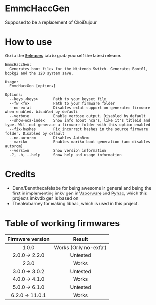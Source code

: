 # EmmcHaccGen

Supposed to be a replacement of ChoiDujour

# How to use
Go to the [Releases](https://github.com/suchmememanyskill/EmmcHaccGen/releases) tab to grab yourself the latest release.
```
EmmcHaccGen:
  Generates boot files for the Nintendo Switch. Generates Boot01, bcpkg2 and the 120 system save.

Usage:
  EmmcHaccGen [options]

Options:
  --keys <keys>       Path to your keyset file
  --fw <fw>           Path to your firmware folder
  --no-exfat          Disables exfat support on generated firmware when enabled. Disabled by default
  --verbose           Enable verbose output. Disabled by default
  --show-nca-index    Show info about nca's, like it's titleid and type. Will not generate a firmware folder with this option enabled
  --fix-hashes        Fix incorrect hashes in the source firmware folder. Disabled by default
  --no-autorcm        Disables AutoRcm
  --mariko            Enables mariko boot generation (and disables autorcm)
  --version           Show version information
  -?, -h, --help      Show help and usage information
```

# Credits

- Denn/Dennthecafebabe for being awesome in general and being the first in implementing imkv gen in [Vaporware](https://github.com/dennthecafebabe/vaporware) and [Pyhac](https://github.com/dennthecafebabe/pyhac), which this projects imkvdb gen is based on
- Thealexbarney for making libhac, which is used in this project.

# Table of working firmwares

| Firmware version | Result |
|:----------------:|:------:|
| 1.0.0            | Works (Only no-exfat) 
| 2.0.0 -> 2.2.0   | Untested
| 2.3.0            | Works
| 3.0.0 -> 3.0.2   | Untested 
| 4.0.0 -> 4.1.0   | Works 
| 5.0.0 -> 6.1.0   | Untested 
| 6.2.0 -> 11.0.1  | Works

